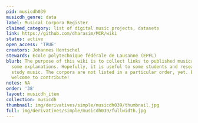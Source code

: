 ```yaml
---
pid: musicdh039
musicdh_genre: data
label: Musical Corpora Register
claimed_category: list of digital music projects, datasets
link: https://github.com/dharasim/MCR/wiki
status: active
open_access: 'TRUE'
creators: Johannes Hentschel
stewards: Ecole polytechnique fédérale de Lausanne (EPFL)
blurb: The purpose of this wiki is to collect links to published musical corpora including
  some explanations. Hopefully, it is useful to some students and researchers that
  study music. The corpora are not listed in a particular order, yet. Everybody is
  welcome to contribute!
notes: NA
order: '38'
layout: musicdh_item
collection: musicdh
thumbnail: img/derivatives/simple/musicdh039/thumbnail.jpg
full: img/derivatives/simple/musicdh039/fullwidth.jpg
---
```

